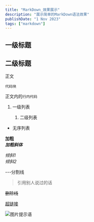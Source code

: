 ```yaml
---
title: "MarkDown_效果展示"
description: "展示简单的MarkDown语法效果"
publishDate: "1 Nov 2023"
tags: ["markdown"]
---
```


## 一级标题  

## 二级标题  

正文  

```
代码块  
```

正文内的`行内代码`  

1. 一级列表  

   1. 二级列表  

- 无序列表  
 
**加粗**  
***加粗斜体***  

*倾斜1*  
_倾斜2_  

---分割线  

>引用别人说过的话  

~~删除线~~  

[超链接](链接地址)  

![图片提示语](https://github.com/Gjt-9520/Image_Resources/raw/main/blog_images/blog-placeholder-1.jpg)

